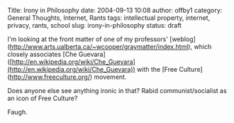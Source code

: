 Title: Irony in Philosophy
date: 2004-09-13 10:08
author: offby1
category: General Thoughts, Internet, Rants
tags: intellectual property, internet, privacy, rants, school
slug: irony-in-philosophy
status: draft

I'm looking at the front matter of one of my professors' \[weblog\](<http://www.arts.ualberta.ca/~wcooper/graymatter/index.html>), which closely associates \[Che Guevara\]([http://en.wikipedia.org/wiki/Che_Guevara](http://en.wikipedia.org/wiki/Che_Guevara)) with the \[Free Culture\](<http://www.freeculture.org/>) movement.

Does anyone else see anything ironic in that? Rabid communist/socialist as an icon of Free Culture?

Faugh.
